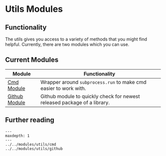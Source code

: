 # Utils Modules

## Functionality
The utils gives you access to a variety of methods that you might find helpful.
Currently, there are two modules which you can use.

## Current Modules
| Module                                      | Functionality                                                            |
|---------------------------------------------|--------------------------------------------------------------------------|
| [Cmd Module](../../modules/utils/cmd)       | Wrapper around `subprocess.run` to make cmd easier to work with.         |
| [Github Module](../../modules/utils/github) | Github module to quickly check for newest released package of a library. |

## Further reading
```{toctree}
---
maxdepth: 1
---
../../modules/utils/cmd
../../modules/utils/github
```

